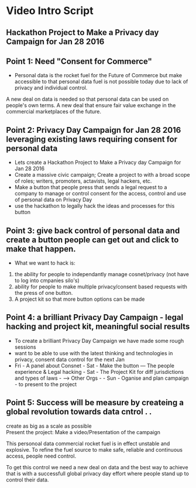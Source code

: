 
# Video Intro Script

## Hackathon Project to Make a Privacy day Campaign for Jan 28 2016

## Point 1: Need "Consent for Commerce"

- Personal data  is the rocket fuel for the Future of Commerce but make accessible to that personal data fuel is not possible today due to lack of privacy and individual control.

A new deal on data is needed so that personal data can be used on people's own terms.  A new deal that ensure fair value exchange in the commercial marketplaces of the future. 

## Point 2: Privacy Day Campaign for Jan 28 2016 leveraging existing laws requiring consent for personal data

- Lets create a  Hackathon Project to Make a Privacy day Campaign for Jan 28 2016
- Create a massive civic campaign;  Create a project to with a broad scope of roles; writers, promoters, actavists, legal hackers, etc. 
- Make a button that people press that sends a legal request to a company to manage or control consent for the access, control and use of personal data on Privacy Day
- use the hackathon to legally hack the ideas and processes for this button

## Point 3: give back control of personal data and create a button people can get out and click to make that happen. 

- What we want to hack is:
1. the ability for people to independantly manage cosnet/privacy (not have to log into cmpanies silo's)
2. ability for people to make multiple privacy/consent based requests with the press of one button. 
3. A project kit so that more button options can be made

## Point 4: a brilliant Privacy Day Campaign - legal hacking and  project kit, meaningful social results

- To create a brilliant Privacy Day Campaign we have made some rough sessions 
- want to be able to use with the latest thinking and technologies in privacy, consent data control  for the next Jan
- Fri - A panel about Consnet
        - Sat - Make the button — The people experience & Legal hacking
        - Sat - The Project Kit for diff jurisdictions and types of laws -  —> Other Orgs
            - 
        - Sun - Oganise and plan campaign
        - to present to the project

## Point 5: Success will be measure by createing a  global revolution towards data cntrol .  . 

create as big as a scale as possible  
Present the project: Make a video/Presentation of the campaign 

This personoal data commercial rocket fuel is in effect unstable and explosive.  To refine the fuel source to make  safe, reliable and continuous access, people need control. 

To get this control we need a new deal on data and the best way to achieve that is with a successfull global privacy day  effort where people stand up to control their data.  



